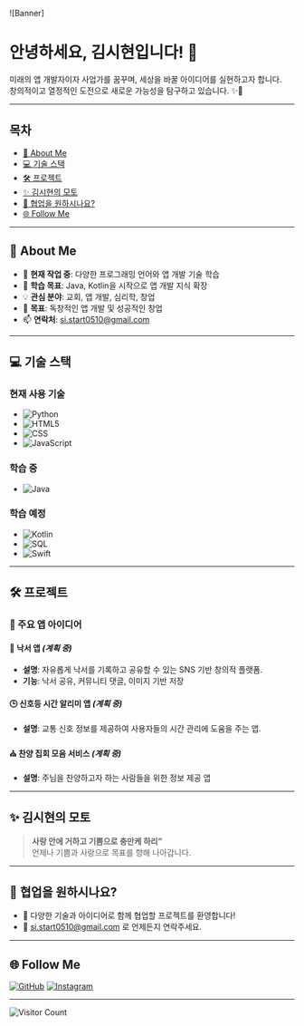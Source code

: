 ![Banner]

# 안녕하세요, 김시현입니다! 👋

미래의 앱 개발자이자 사업가를 꿈꾸며, 세상을 바꿀 아이디어를 실현하고자 합니다.  
창의적이고 열정적인 도전으로 새로운 가능성을 탐구하고 있습니다. ✨🚀

---

## 목차
- [🌟 About Me](#-about-me)
- [💻 기술 스택](#-기술-스택)
- [🛠️ 프로젝트](#️-프로젝트)
- [✨ 김시현의 모토](#-김시현의-모토)
- [🤝 협업을 원하시나요?](#-협업을-원하시나요)
- [🌐 Follow Me](#-follow-me)

---

## 🌟 About Me

- 🔭 **현재 작업 중**: 다양한 프로그래밍 언어와 앱 개발 기술 학습  
- 🌱 **학습 목표**: Java, Kotlin을 시작으로 앱 개발 지식 확장  
- 💡 **관심 분야**: 교회, 앱 개발, 심리학, 창업  
- 🎯 **목표**: 독창적인 앱 개발 및 성공적인 창업  
- 📫 **연락처**: [si.start0510@gmail.com](mailto:si.start0510@gmail.com)

---

## 💻 기술 스택

### 현재 사용 기술
- ![Python](https://img.shields.io/badge/Python-3776AB?style=for-the-badge&logo=python&logoColor=white)
- ![HTML5](https://img.shields.io/badge/HTML5-E34F26?style=for-the-badge&logo=html5&logoColor=white)
- ![CSS](https://img.shields.io/badge/CSS3-1572B6?style=for-the-badge&logo=css3&logoColor=white)
- ![JavaScript](https://img.shields.io/badge/JavaScript-F7DF1E?style=for-the-badge&logo=javascript&logoColor=black)

### 학습 중
- ![Java](https://img.shields.io/badge/Java-007396?style=for-the-badge&logo=java&logoColor=white)

### 학습 예정
- ![Kotlin](https://img.shields.io/badge/Kotlin-0095D5?style=for-the-badge&logo=kotlin&logoColor=white)
- ![SQL](https://img.shields.io/badge/SQL-4479A1?style=for-the-badge&logo=postgresql&logoColor=white)
- ![Swift](https://img.shields.io/badge/Swift-FA7343?style=for-the-badge&logo=swift&logoColor=white)

---

## 🛠️ 프로젝트

### 🌟 주요 앱 아이디어

#### 🎨 낙서 앱 *(계획 중)*
- **설명**: 자유롭게 낙서를 기록하고 공유할 수 있는 SNS 기반 창의적 플랫폼.
- **기능**: 낙서 공유, 커뮤니티 댓글, 이미지 기반 저장

#### 🕒 신호등 시간 알리미 앱 *(계획 중)*
- **설명**: 교통 신호 정보를 제공하여 사용자들의 시간 관리에 도움을 주는 앱.

#### ⛪ 찬양 집회 모음 서비스 *(계획 중)*
- **설명**: 주님을 찬양하고자 하는 사람들을 위한 정보 제공 앱

---

## ✨ 김시현의 모토

> **사랑 안에 거하고 기쁨으로 충만케 하리”**  
> 언제나 기쁨과 사랑으로 목표를 향해 나아갑니다.

---

## 🤝 협업을 원하시나요?

- 💬 다양한 기술과 아이디어로 함께 협업할 프로젝트를 환영합니다!
- 📧 [si.start0510@gmail.com](mailto:si.start0510@gmail.com) 로 언제든지 연락주세요.

---

## 🌐 Follow Me

[![GitHub](https://img.shields.io/badge/GitHub-181717?style=for-the-badge&logo=github&logoColor=white)](https://github.com/shyun51)
[![Instagram](https://img.shields.io/badge/Instagram-E4405F?style=for-the-badge&logo=instagram&logoColor=white)](https://instagram.com/sl_hye0n)

---

![Visitor Count](https://profile-counter.glitch.me/shyun51/count.svg)